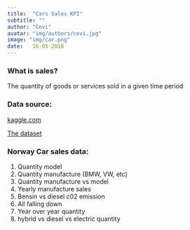 ```yaml
---
title:  "Cars Sales KPI"
subtitle: ""
author: "Cevi"
avatar: "img/authors/cevi.jpg"
image: "img/car.png"
date:   16-05-2018
---
```


### What is sales?
The quantity of goods or services sold in a given time period


### Data source:
[kaggle.com](https://www.kaggle.com/)

[The dataset](https://www.kaggle.com/dmi3kno/newcarsalesnorway)

### Norway Car sales data:
1. Quantity model
2. Quantity manufacture (BMW, VW, etc)
3. Quantity manufacture vs model
4. Yearly manufacture sales
5. Bensin vs diesel c02 emission
6. All falling down
7. Year over year quantity
8. hybrid vs diesel vs electric quantity


